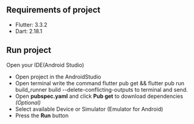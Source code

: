 ## Requirements of project
- Flutter: 3.3.2
- Dart: 2.18.1

## Run project

Open your IDE(Android Studio)

- Open project in the AndroidStudio
- Open terminal write the command flutter pub get && flutter pub run build_runner build --delete-conflicting-outputs to terminal and send.
- Open **pubspec.yaml** and click **Pub get** to download dependencies _(Optional)_
- Select available Device or Simulator (Emulator for Android)
- Press the **Run** button
